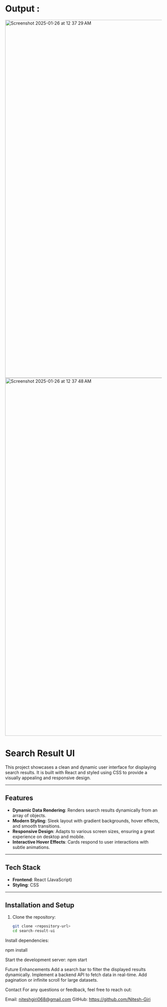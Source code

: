 # Output :


<img width="1149" alt="Screenshot 2025-01-26 at 12 37 29 AM" src="https://github.com/user-attachments/assets/75db55ac-80d6-4ff3-abd9-31c17caddfed" />


<img width="1149" alt="Screenshot 2025-01-26 at 12 37 48 AM" src="https://github.com/user-attachments/assets/35494ce1-d6c2-4eff-a628-731bd186fdf4" />

# **Search Result UI**

This project showcases a clean and dynamic user interface for displaying search results. It is built with React and styled using CSS to provide a visually appealing and responsive design.

---

## **Features**

- **Dynamic Data Rendering**: Renders search results dynamically from an array of objects.  
- **Modern Styling**: Sleek layout with gradient backgrounds, hover effects, and smooth transitions.  
- **Responsive Design**: Adapts to various screen sizes, ensuring a great experience on desktop and mobile.  
- **Interactive Hover Effects**: Cards respond to user interactions with subtle animations.  

---

## **Tech Stack**

- **Frontend**: React (JavaScript)  
- **Styling**: CSS  

---

## **Installation and Setup**

1. Clone the repository:  
   ```bash
   git clone <repository-url>
   cd search-result-ui

Install dependencies:

npm install

Start the development server:
npm start


Future Enhancements
Add a search bar to filter the displayed results dynamically.
Implement a backend API to fetch data in real-time.
Add pagination or infinite scroll for large datasets.


Contact
For any questions or feedback, feel free to reach out:

Email: niteshgiri068@gmail.com
GitHub: https://github.com/Nitesh-Giri
